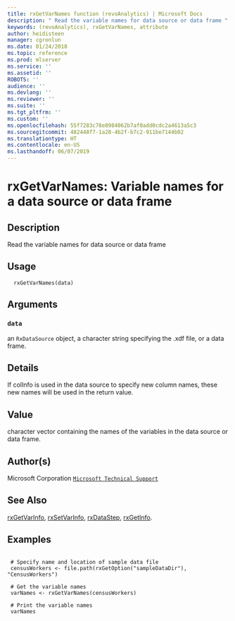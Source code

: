 ```yaml
---
title: rxGetVarNames function (revoAnalytics) | Microsoft Docs
description: " Read the variable names for data source or data frame "
keywords: (revoAnalytics), rxGetVarNames, attribute
author: heidisteen
manager: cgronlun
ms.date: 01/24/2018
ms.topic: reference
ms.prod: mlserver
ms.service: ''
ms.assetid: ''
ROBOTS: ''
audience: ''
ms.devlang: ''
ms.reviewer: ''
ms.suite: ''
ms.tgt_pltfrm: ''
ms.custom: ''
ms.openlocfilehash: 55f7283c78e8984062b7af0add0cdc2a4613a5c3
ms.sourcegitcommit: 482448f7-1a28-4b2f-b7c2-911be7144b02
ms.translationtype: HT
ms.contentlocale: en-US
ms.lasthandoff: 06/07/2019
---
```

 # <a name="rxgetvarnames-variable-names-for-a-data-source-or-data-frame"></a>rxGetVarNames: Variable names for a data source or data frame 
 ## <a name="description"></a>Description

Read the variable names for data source or data frame


 ## <a name="usage"></a>Usage

```   
  rxGetVarNames(data)

```

 ## <a name="arguments"></a>Arguments



 ### `data`
 an `RxDataSource` object, a character string specifying the .xdf file, or a data frame. 



 ## <a name="details"></a>Details

If colInfo is used in the data source to specify new column names, these new names will be used in the return value.


 ## <a name="value"></a>Value

character vector containing the names of the variables in the data source or data frame.

 ## <a name="authors"></a>Author(s)
 Microsoft Corporation [`Microsoft Technical Support`](https://go.microsoft.com/fwlink/?LinkID=698556&clcid=0x409)


 ## <a name="see-also"></a>See Also

[rxGetVarInfo](rxGetVarInfo.md), [rxSetVarInfo](rxSetVarInfoXdf.md), [rxDataStep](rxDataStep.md), [rxGetInfo](rxGetInfoXdf.md).

 ## <a name="examples"></a>Examples

 ```

  # Specify name and location of sample data file
  censusWorkers <- file.path(rxGetOption("sampleDataDir"), "CensusWorkers")

  # Get the variable names
  varNames <- rxGetVarNames(censusWorkers)

  # Print the variable names
  varNames
```


